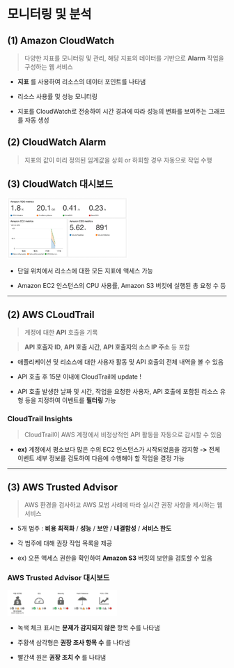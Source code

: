 모니터링 및 분석
===============

## (1) **Amazon CloudWatch**   
> 다양한 지표를 모니터링 및 관리, 해당 지표의 데이터를 기반으로 **Alarm** 작업을 구성하는 웹 서비스

- **지표** 를 사용하여 리소스의 데이터 포인트를 나타냄

- 리소스 사용률 및 성능 모니터링

- 지표를 CloudWatch로 전송하여 시간 경과에 따라 성능의 변화를 보여주는 그래프를 자동 생성

## (2) **CloudWatch Alarm**   
> 지표의 값이 미리 정의된 임계값을 상회 or 하회할 경우 자동으로 작업 수행

## (3) **CloudWatch 대시보드**   

<img src="https://github.com/Hakunam97/TIL/blob/master/AWS/images/CloudWatch%EB%8C%80%EC%8B%9C%EB%B3%B4%EB%93%9C.PNG" width="55%" height="45%" title="cloudwatch" alt="cloudwatch"></img>

- 단일 위치에서 리소스에 대한 모든 지표에 액세스 가능

- Amazon EC2 인스턴스의 CPU 사용률, Amazon S3 버킷에 실행된 총 요청 수 등

- - -

## (2) **AWS CLoudTrail**   
> 계정에 대한 **API** 호출을 기록   

> **API 호출자 ID**, **API 호출 시간**, **API 호출자의 소스 IP 주소** 등 포함

- 애플리케이션 및 리소스에 대한 사용자 활동 및 API 호출의 전체 내역을 볼 수 있음

- API 호출 후 15분 이내에 CloudTrail에 update !

- API 호출 발생한 날짜 및 시간, 작업을 요청한 사용자, API 호출에 포함된 리소스 유형 등을 지정하여 이벤트를 **필터링** 가능


### **CloudTrail Insights**   
> CloudTrail이 AWS 계정에서 비정상적인 API 활동을 자동으로 감시할 수 있음

- **ex)** 계정에서 평소보다 많은 수의 EC2 인스턴스가 시작되었음을 감지함 **->** 전체 이벤트 세부 정보를 검토하여 다음에 수행해야 할 작업을 결정 가능

- - -

## (3) **AWS Trusted Advisor**   
> AWS 환경을 검사하고 AWS 모범 사례에 따라 실시간 권장 사항을 제시하는 웹 서비스

- 5개 범주 : **비용 최적화** / **성능** / **보안** / **내결함성** / **서비스 한도**

- 각 범주에 대해 권장 작업 목록을 제공

- ex) 오픈 액세스 권한을 확인하여 **Amazon S3** 버킷의 보안을 검토할 수 있음

### **AWS Trusted Advisor 대시보드**   

<img src="https://github.com/Hakunam97/TIL/blob/master/AWS/images/Trusted_Advisor.PNG" width="50%" height="40%" title="Trusted_Advisor" alt="Trusted_Advisor"></img>

- 녹색 체크 표시는 **문제가 감지되지 않은** 항목 수를 나타냄

- 주황색 삼각형은 **권장 조사 항목 수** 를 나타냄

- 빨간색 원은 **권장 조치 수** 를 나타냄